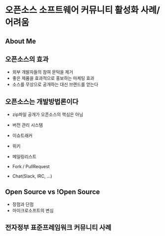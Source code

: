 # 오픈소스 소프트웨어 커뮤니티 활성화 사례/어려움
## About Me

## 오픈소스의 효과
* 외부 개발자들의 참여 문턱을 제거
* 좋은 제품을 효과적으로 홍보하는 마케팅 효과
* 소스를 무상으로 공개하는 대신 브랜드를 얻는다

## 오픈소스는 개발방법론이다
* zip파일 공개가 오픈소스의 핵심은 아님
* 버전 관리 시스템
* 이슈트래커
* 위키
* 메일링리스트

* Fork / PullRequest
* Chat(Slack, IRC, ...)

## Open Source vs !Open Source
* 장점과 단점
* 마이크로소프트의 변심



## 전자정부 표준프레임워크 커뮤니티 사례





